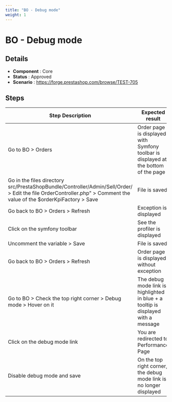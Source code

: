 ```yaml
---
title: "BO - Debug mode"
weight: 1
---
```


# BO - Debug mode
## Details
* **Component** : Core
* **Status** : Approved
* **Scenario** : https://forge.prestashop.com/browse/TEST-705

## Steps
| Step Description | Expected result |
| ----- | ----- |
| Go to BO > Orders | Order page is displayed with Symfony toolbar is displayed at the bottom of the page |
| Go in the files directory src/PrestaShopBundle/Controller/Admin/Sell/Order/ > Edit the file OrderController.php" > Comment the value of the $orderKpiFactory > Save | File is saved |
| Go back to BO > Orders > Refresh | Exception is displayed |
| Click on the symfony toolbar | See the profiler is displayed |
| Uncomment the variable > Save | File is saved |
| Go back to BO > Orders > Refresh | Order page is displayed without exception |
| Go to BO > Check the top right corner > Debug mode > Hover on it | The debug mode link is highlighted in blue + a tooltip is displayed with a message |
| Click on the debug mode link | You are redirected to Performance Page |
| Disable debug mode and save | On the top right corner, the debug mode link is no longer displayed |
